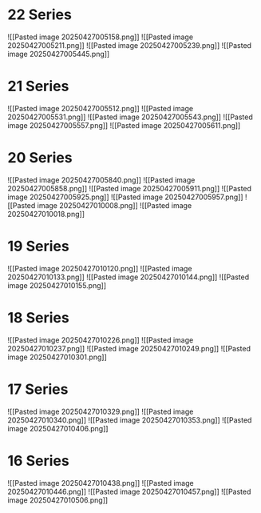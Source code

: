 

# 22 Series

![[Pasted image 20250427005158.png]]
![[Pasted image 20250427005211.png]]
![[Pasted image 20250427005239.png]]
![[Pasted image 20250427005445.png]]



# 21 Series

![[Pasted image 20250427005512.png]]
![[Pasted image 20250427005531.png]]
![[Pasted image 20250427005543.png]]
![[Pasted image 20250427005557.png]]
![[Pasted image 20250427005611.png]]



# 20 Series

![[Pasted image 20250427005840.png]]
![[Pasted image 20250427005858.png]]
![[Pasted image 20250427005911.png]]
![[Pasted image 20250427005925.png]]
![[Pasted image 20250427005957.png]]
![[Pasted image 20250427010008.png]]
![[Pasted image 20250427010018.png]]



# 19 Series

![[Pasted image 20250427010120.png]]
![[Pasted image 20250427010133.png]]
![[Pasted image 20250427010144.png]]
![[Pasted image 20250427010155.png]]



# 18 Series

![[Pasted image 20250427010226.png]]
![[Pasted image 20250427010237.png]]
![[Pasted image 20250427010249.png]]
![[Pasted image 20250427010301.png]]



# 17 Series

![[Pasted image 20250427010329.png]]
![[Pasted image 20250427010340.png]]
![[Pasted image 20250427010353.png]]
![[Pasted image 20250427010406.png]]



# 16 Series


![[Pasted image 20250427010438.png]]
![[Pasted image 20250427010446.png]]
![[Pasted image 20250427010457.png]]
![[Pasted image 20250427010506.png]]
